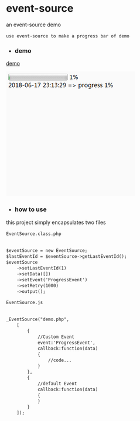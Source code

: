 # event-source

an event-source demo

	use event-source to make a progress bar of demo

- ### demo 

<a target="_blank" href="http://github.zhusaidong.cn/event-source/">demo</a>

![gif](https://raw.githubusercontent.com/zhusaidong/event-source/master/gif.gif)

- ### how to use

this project simply encapsulates two files

	EventSource.class.php
<pre><code>
$eventSource = new EventSource;
$lastEventId = $eventSource->getLastEventId();
$eventSource
	->setLastEventId(1)
	->setData([])
	->setEvent('ProgressEvent')
	->setRetry(1000)
	->output();
</code></pre>

	EventSource.js

<pre><code>
_EventSource("demo.php",
	[
		{
			//Custom Event
			event:'ProgressEvent',
			callback:function(data)
			{
				//code...
			}
		},
		{
			//default Event
			callback:function(data)
			{
			}
		}
	]);
</code></pre>
